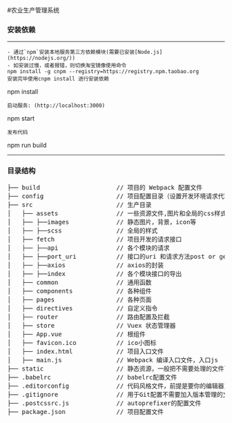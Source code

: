 #农业生产管理系统

### 安装依赖

***

```
- 通过`npm`安装本地服务第三方依赖模块(需要已安装[Node.js](https://nodejs.org/))
- 如安装过慢，或者报错，则切换淘宝镜像使用命令
npm install -g cnpm --registry=https://registry.npm.taobao.org
安装完毕使用cnpm install 进行安装依赖
```

npm install

```
启动服务: (http://localhost:3000)
```

npm start 
```
发布代码
```
npm run build


***
### 目录结构

<pre>
├── build                     // 项目的 Webpack 配置文件
├── config                    // 项目配置目录（设置开发环境请求代理proxyTable）
├── src                       // 生产目录
│   ├── assets                // 一些资源文件,图片和全局的css样式
│   ├── ├──images             // 静态图片，背景，icon等
│   ├── ├──scss               // 全局的样式
│   ├── fetch                 // 项目开发的请求接口
│   ├── ├──api                // 各个模块的请求
│   ├── ├──port_uri           // 接口的uri 和请求方法post or get
│   ├── ├──axios              // axios的封装
│   ├── ├──index              // 各个模块接口的导出
│   ├── common                // 通用函数
│   ├── components            // 各种组件
│   ├── pages                 // 各种页面
│   ├── directives            // 自定义指令
│   ├── router                // 路由配置及拦截
│   ├── store                 // Vuex 状态管理器
│   ├── App.vue               // 根组件
│   ├── favicon.ico           // ico小图标
│   ├── index.html            // 项目入口文件
│   ├── main.js               // Webpack 编译入口文件，入口js
├── static                    // 静态资源，一般把不需要处理的文件可以放这里
├── .babelrc                  // babelrc配置文件
├── .editorconfig             // 代码风格文件，前提是要你的编辑器支持
├── .gitignore                // 用于Git配置不需要加入版本管理的文件
├── .postcssrc.js             // autoprefixer的配置文件
├── package.json              // 项目配置文件
</pre>